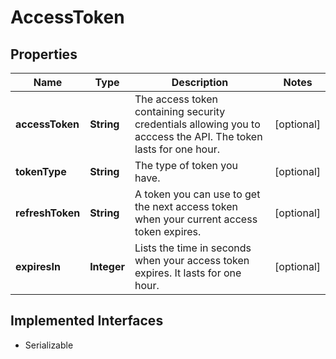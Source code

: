 

# AccessToken

## Properties

Name | Type | Description | Notes
------------ | ------------- | ------------- | -------------
**accessToken** | **String** | The access token containing security credentials allowing you to acccess the API. The token lasts for one hour. |  [optional]
**tokenType** | **String** | The type of token you have. |  [optional]
**refreshToken** | **String** | A token you can use to get the next access token when your current access token expires. |  [optional]
**expiresIn** | **Integer** | Lists the time in seconds when your access token expires. It lasts for one hour. |  [optional]


## Implemented Interfaces

* Serializable


